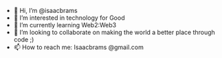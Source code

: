 - 👋 Hi, I’m @isaacbrams
- 👀 I’m interested in technology for Good
- 🌱 I’m currently learning Web2:Web3
- 💞️ I’m looking to collaborate on making the world a better place through code ;)
- 📫 How to reach me: Isaacbrams @gmail.com

<!---
isaacbrams/isaacbrams is a ✨ special ✨ repository because its `README.md` (this file) appears on your GitHub profile.
You can click the Preview link to take a look at your changes.
--->
